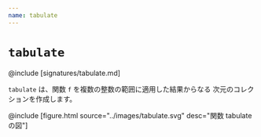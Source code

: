 ```yaml
---
name: tabulate
---
```


# `tabulate`

@include [signatures/tabulate.md]

`tabulate` は、関数 `f` を複数の整数の範囲に適用した結果からなる 
 次元のコレクションを作成します。

@include [figure.html source="../images/tabulate.svg" desc="関数 tabulate の図"]
